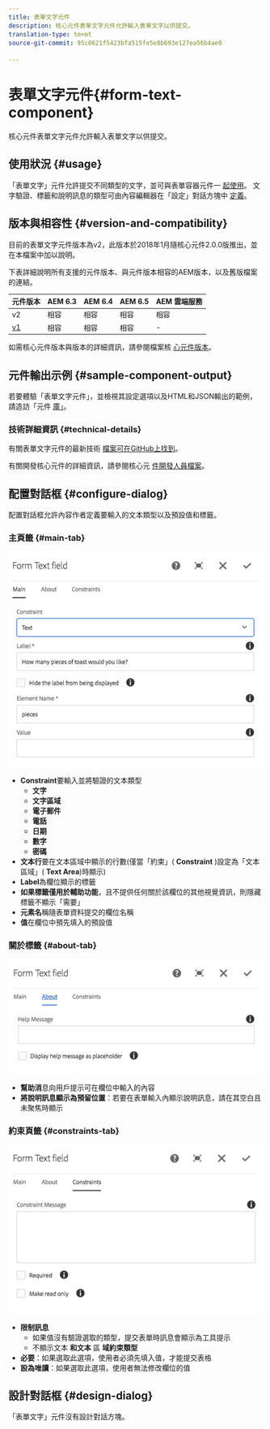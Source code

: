 ```yaml
---
title: 表單文字元件
description: 核心元件表單文字元件允許輸入表單文字以供提交。
translation-type: tm+mt
source-git-commit: 95c0621f5423bfa515fe5e8b693e127ea56b4ae0

---
```



# 表單文字元件{#form-text-component}

核心元件表單文字元件允許輸入表單文字以供提交。

## 使用狀況 {#usage}

「表單文字」元件允許提交不同類型的文字，並可與表單容器元件一 [起使用](form-container.md)。 文字驗證、標籤和說明訊息的類型可由內容編輯器在「設定」對話方塊中 [定義](#configure-dialog)。

## 版本與相容性 {#version-and-compatibility}

目前的表單文字元件版本為v2，此版本於2018年1月隨核心元件2.0.0版推出，並在本檔案中加以說明。

下表詳細說明所有支援的元件版本、與元件版本相容的AEM版本，以及舊版檔案的連結。

| 元件版本 | AEM 6.3 | AEM 6.4 | AEM 6.5 | AEM 雲端服務 |
|--- |--- |--- |--- |---|
| v2 | 相容 | 相容 | 相容 | 相容 |
| [v1](/help/components/v1/form-text-v1.md) | 相容 | 相容 | 相容 | - |

如需核心元件版本與版本的詳細資訊，請參閱檔案核 [心元件版本](/help/versions.md)。

## 元件輸出示例 {#sample-component-output}

若要體驗「表單文字元件」，並檢視其設定選項以及HTML和JSON輸出的範例，請造訪「元件 [庫」](https://adobe.com/go/aem_cmp_library_form_text)。

### 技術詳細資訊 {#technical-details}

有關表單文字元件的最新技術 [檔案可在GitHub上找到](https://adobe.com/go/aem_cmp_tech_form_text_v2)。

有關開發核心元件的詳細資訊，請參閱核心元 [件開發人員檔案](/help/developing/overview.md)。

## 配置對話框 {#configure-dialog}

配置對話框允許內容作者定義要輸入的文本類型以及預設值和標籤。

### 主頁籤 {#main-tab}

![](/help/assets/chlimage_1-23.png)

* **Constraint**&#x200B;要輸入並將驗證的文本類型
   * **文字**
   * **文字區域**
   * **電子郵件**
   * **電話**
   * **日期**
   * **數字**
   * **密碼**
* **文本行**&#x200B;要在文本區域中顯示的行數(僅當「約束」( **Constraint** )設定為「文本區域」( **Text Area**)時顯示)
* **Label**&#x200B;為欄位顯示的標籤
* **如果標籤僅用於輔助功能**，且不提供任何關於該欄位的其他視覺資訊，則隱藏標籤不顯示「需要」
* **元素名**&#x200B;稱隨表單資料提交的欄位名稱
* **值**&#x200B;在欄位中預先填入的預設值

### 關於標籤 {#about-tab}

![](/help/assets/chlimage_1-24.png)

* **幫助消**&#x200B;息向用戶提示可在欄位中輸入的內容
* **將說明訊息顯示為預留位置**：若要在表單輸入內顯示說明訊息，請在其空白且未聚焦時顯示

### 約束頁籤 {#constraints-tab}

![](/help/assets/chlimage_1-25.png)

* **限制訊息**
   * 如果值沒有驗證選取的類型，提交表單時訊息會顯示為工具提示
   * 不顯示文本 **和文本** 區 **域約束類型**
* **必要**：如果選取此選項，使用者必須先填入值，才能提交表格
* **設為唯讀**：如果選取此選項，使用者無法修改欄位的值

## 設計對話框 {#design-dialog}

「表單文字」元件沒有設計對話方塊。
